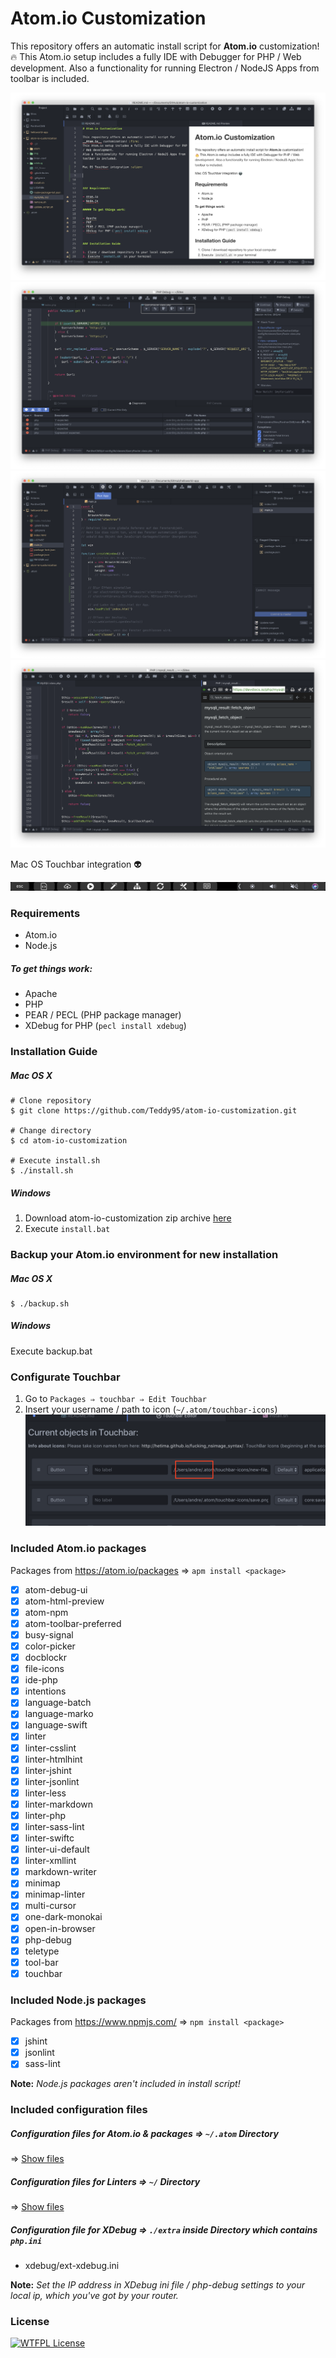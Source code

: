 # Atom.io Customization

This repository offers an automatic install script for **Atom.io** customization! :fire:
This Atom.io setup includes a fully IDE with Debugger for PHP / Web development.
Also a functionality for running Electron / NodeJS Apps from toolbar is included.

![Markdown Editor & Preview](img/screen_1.png)
![PHP IDE & Debugger](img/screen_2.png)
![Electron IDE - Run App from toolbar](img/screen_3.png)
![Integrated browser for Documentations](img/screen_4.png)

Mac OS Touchbar integration :alien:

![Touchbar](img/touchbar.png)

### Requirements

-   Atom.io
-   Node.js

##### To get things work:

-   Apache
-   PHP
-   PEAR / PECL (PHP package manager)
-   XDebug for PHP (`pecl install xdebug`)

### Installation Guide

##### Mac OS X

```shell
# Clone repository
$ git clone https://github.com/Teddy95/atom-io-customization.git

# Change directory
$ cd atom-io-customization

# Execute install.sh
$ ./install.sh
```

##### Windows

1.  Download atom-io-customization zip archive [here](https://github.com/Teddy95/atom-io-customization/archive/master.zip)
2.  Execute `install.bat`

### Backup your Atom.io environment for new installation

##### Mac OS X

    $ ./backup.sh

##### Windows

Execute backup.bat

### Configurate Touchbar

1.  Go to `Packages ⇒ touchbar ⇒ Edit Touchbar`
2.  Insert your username / path to icon (`~/.atom/touchbar-icons`)
    ![Touchbar Configuration](img/touchbar_config.png)

### Included Atom.io packages

Packages from <https://atom.io/packages> ⇒ `apm install <package>`

- [x] atom-debug-ui
- [x] atom-html-preview
- [x] atom-npm
- [x] atom-toolbar-preferred
- [x] busy-signal
- [x] color-picker
- [x] docblockr
- [x] file-icons
- [x] ide-php
- [x] intentions
- [x] language-batch
- [x] language-marko
- [x] language-swift
- [x] linter
- [x] linter-csslint
- [x] linter-htmlhint
- [x] linter-jshint
- [x] linter-jsonlint
- [x] linter-less
- [x] linter-markdown
- [x] linter-php
- [x] linter-sass-lint
- [x] linter-swiftc
- [x] linter-ui-default
- [x] linter-xmllint
- [x] markdown-writer
- [x] minimap
- [x] minimap-linter
- [x] multi-cursor
- [x] one-dark-monokai
- [x] open-in-browser
- [x] php-debug
- [x] teletype
- [x] tool-bar
- [x] touchbar

### Included Node.js packages

Packages from <https://www.npmjs.com/> ⇒ `npm install <package>`

-   [x] jshint
-   [x] jsonlint
-   [x] sass-lint

**Note:** _Node.js packages aren't included in install script!_

### Included configuration files

##### Configuration files for Atom.io & packages ⇒ `~/.atom` Directory

⇒ [Show files](https://github.com/Teddy95/atom-io-customization/tree/master/atom)

##### Configuration files for Linters ⇒ `~/` Directory

⇒ [Show files](https://github.com/Teddy95/atom-io-customization/tree/master/linter-conf)

##### Configuration file for XDebug ⇒ `./extra` inside Directory which contains `php.ini`

-   xdebug/ext-xdebug.ini

**Note:** _Set the IP address in XDebug ini file / php-debug settings to your local ip, which you've got by your router._

### License

[![WTFPL License](http://www.wtfpl.net/wp-content/uploads/2012/12/wtfpl-badge-1.png)](https://github.com/Teddy95/atom-io-customization/blob/master/LICENSE.md)
